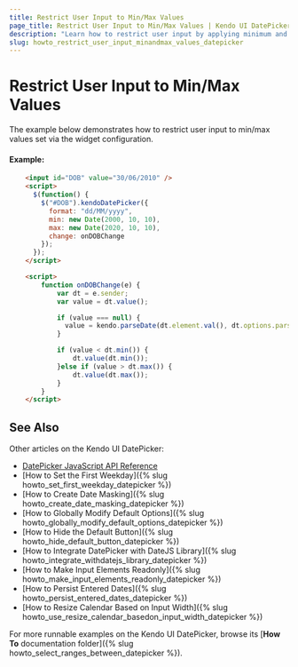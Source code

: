 ```yaml
---
title: Restrict User Input to Min/Max Values
page_title: Restrict User Input to Min/Max Values | Kendo UI DatePicker
description: "Learn how to restrict user input by applying minimum and maximum values in the Kendo UI DatePicker widget."
slug: howto_restrict_user_input_minandmax_values_datepicker
---
```


# Restrict User Input to Min/Max Values

The example below demonstrates how to restrict user input to min/max values set via the widget configuration.

#### Example:

```html
    <input id="DOB" value="30/06/2010" />
  	<script>
      $(function() {
        $("#DOB").kendoDatePicker({
          format: "dd/MM/yyyy",
          min: new Date(2000, 10, 10),
          max: new Date(2020, 10, 10),
          change: onDOBChange
        });
      });
    </script>

    <script>
        function onDOBChange(e) {
            var dt = e.sender;
          	var value = dt.value();

          	if (value === null) {
              value = kendo.parseDate(dt.element.val(), dt.options.parseFormats);
            }

            if (value < dt.min()) {
                dt.value(dt.min());
            }else if (value > dt.max()) {
                dt.value(dt.max());
            }
        }
    </script>
```

## See Also

Other articles on the Kendo UI DatePicker:

* [DatePicker JavaScript API Reference](/api/javascript/ui/datepicker)
* [How to Set the First Weekday]({% slug howto_set_first_weekday_datepicker %})
* [How to Create Date Masking]({% slug howto_create_date_masking_datepicker %})
* [How to Globally Modify Default Options]({% slug howto_globally_modify_default_options_datepicker %})
* [How to Hide the Default Button]({% slug howto_hide_default_button_datepicker %})
* [How to Integrate DatePicker with DateJS Library]({% slug howto_integrate_withdatejs_library_datepicker %})
* [How to Make Input Elements Readonly]({% slug howto_make_input_elements_readonly_datepicker %})
* [How to Persist Entered Dates]({% slug howto_persist_entered_dates_datepicker %})
* [How to Resize Calendar Based on Input Width]({% slug howto_use_resize_calendar_basedon_input_width_datepicker %})

For more runnable examples on the Kendo UI DatePicker, browse its [**How To** documentation folder]({% slug howto_select_ranges_between_datepicker %}).
